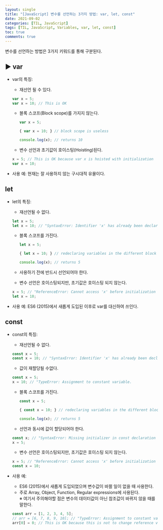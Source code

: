 ```yaml
---
layout: single
title: "[JavaScript] 변수를 선언하는 3가지 방법: var, let, const"
date: 2021-09-02
categories: [TIL, JavaScript]
tags: [TIL, JavaScript, Variables, var, let, const]
toc: true
comments: true
---
```



변수를 선언하는 방법은 3가지 키워드를 통해 구분된다. 

## ▶ var
- var의 특징:
  - 재선언 될 수 있다.
  ```javascript
  var x = 5;
  var x = 10; // This is OK
  ```
  - 블록 스코프(Block scope)를 가지지 않는다.
  
    ```javascript
    var x = 5;

    { var x = 10; } // block scope is useless

    console.log(x); // returns 10
    ```
  
  - 변수 선언과 초기값이 호이스팅(Hoisting)된다.
  ```javascript
  x = 5; // This is OK because var x is hoisted with initialization
  var x = 10;
  ```
  
- 사용 예: 현재는 잘 사용하지 않는 구시대적 유물이다.


## let
- let의 특징: 
  - 재선언될 수 없다.
  ```javascript
  let x = 5;
  let x = 10; // "SyntaxError: Identifier 'x' has already been declared 
  ```
  - 블록 스코프를 가진다.
  
    ```javascript
    let x = 5;

    { let x = 10; } // redeclaring variables in the different block scope is fine

    console.log(x); // returns 5
    ```
  
  - 사용하기 전에 반드시 선언되어야 한다.
  - 변수 선언은 호이스팅되지만, 초기값은 호이스팅 되지 않는다.
  ```javascript
  x = 5; // "ReferenceError: Cannot access 'x' before initialization
  let x = 10;
  ```

- 사용 예: ES6 (2015)에서 새롭게 도입된 이후로 var를 대신하여 쓰인다.


## const
- const의 특징:
  - 재선언될 수 없다.
  ```javascript
  const x = 5;
  const x = 10; // "SyntaxError: Identifier 'x' has already been declared
  ```
  - 값이 재할당될 수없다.
  ```javascript
  const x = 5;
  x = 10; // "TypeError: Assignment to constant variable.
  ```
  - 블록 스코프를 가진다.
  
    ```javascript
    const x = 5;

    { const x = 10; } // redeclaring variables in the different block scope is fine

    console.log(x); // returns 5
    ```
  
  - 선언과 동시에 값이 할당되어야 한다.
  ```javascript
  const x; // "SyntaxError: Missing initializer in const declaration
  x = 5;
  ```
  - 변수 선언은 호이스팅되지만, 초기값은 호이스팅 되지 않는다.
  ```javascript
  x = 5; // "ReferenceError: Cannot access 'x' before initialization
  const x = 10;
  ```

- 사용 예: 
  - ES6 (2015)에서 새롭게 도입되었으며 변수값이 바뀔 일이 없을 때 사용한다. 
  - 주로 Array, Object, Function, Regular expressions에 사용된다.  
  ※ 여기서 주의해야할 점은 변수의 데이터값이 아닌 참조값이 바뀌지 않을 때를 말한다.
  ```javascript
  const arr = [1, 2, 3, 4, 5];
  // arr = [6, 7, 8, 9, 10]; // "TypeError: Assignment to constant variable.
  arr[0] = 0; // This is OK because this is not to change reference value of 'arr'
  ```
